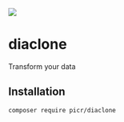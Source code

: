![](https://s3-us-west-2.amazonaws.com/picr-public/assets/api/diaclone.jpg)

# diaclone
Transform your data

## Installation

```bash
composer require picr/diaclone
```